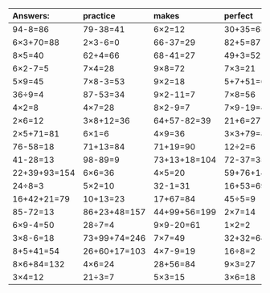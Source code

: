 | Answers: | practice | makes | perfect | ! |
| :--- | :--- | :--- | :--- | :--- |
| 94-8=86 | 79-38=41 | 6×2=12 | 30+35=65 | 9×7=63 | 
| 6×3+70=88 | 2×3-6=0 | 66-37=29 | 82+5=87 | 45+42+2=89 | 
| 8×5=40 | 62+4=66 | 68-41=27 | 49+3=52 | 67+31+51=149 | 
| 6×2-7=5 | 7×4=28 | 9×8=72 | 7×3=21 | 15+74=89 | 
| 5×9=45 | 7×8-3=53 | 9×2=18 | 5+7+51=63 | 32÷4=8 | 
| 36÷9=4 | 87-53=34 | 9×2-11=7 | 7×8=56 | 58-57=1 | 
| 4×2=8 | 4×7=28 | 8×2-9=7 | 7×9-19=44 | 16÷4=4 | 
| 2×6=12 | 3×8+12=36 | 64+57-82=39 | 21+6=27 | 86-10=76 | 
| 2×5+71=81 | 6×1=6 | 4×9=36 | 3×3+79=88 | 3×7=21 | 
| 76-58=18 | 71+13=84 | 71+19=90 | 12÷2=6 | 84+66+76=226 | 
| 41-28=13 | 98-89=9 | 73+13+18=104 | 72-37=35 | 66+88-43=111 | 
| 22+39+93=154 | 6×6=36 | 4×5=20 | 59+76+14=149 | 7×2=14 | 
| 24÷8=3 | 5×2=10 | 32-1=31 | 16+53=69 | 15+82-15=82 | 
| 16+42+21=79 | 10+13=23 | 17+67=84 | 45÷5=9 | 6×8-43=5 | 
| 85-72=13 | 86+23+48=157 | 44+99+56=199 | 2×7=14 | 4×4=16 | 
| 6×9-4=50 | 28÷7=4 | 9×9-20=61 | 1×2=2 | 6÷3=2 | 
| 3×8-6=18 | 73+99+74=246 | 7×7=49 | 32+32=64 | 3+97+52=152 | 
| 8+5+41=54 | 26+60+17=103 | 4×7-9=19 | 16÷8=2 | 4×5+70=90 | 
| 8×6+84=132 | 4×6=24 | 28+56=84 | 9×3=27 | 8÷1=8 | 
| 3×4=12 | 21÷3=7 | 5×3=15 | 3×6=18 | 3×9=27 | 
